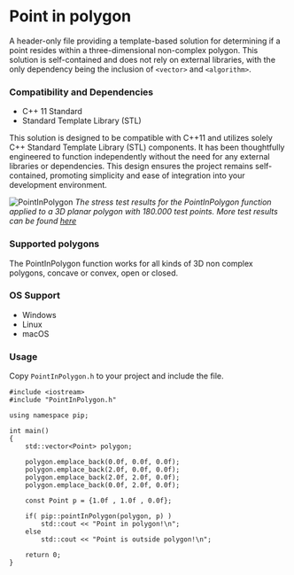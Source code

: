 # Point in polygon
A header-only file providing a template-based solution for determining if a point resides within a three-dimensional non-complex polygon. This solution is self-contained and does not rely on external libraries, with the only dependency being the inclusion of `<vector>` and `<algorithm>`.

### Compatibility and Dependencies
- C++ 11 Standard
- Standard Template Library (STL)

This solution is designed to be compatible with C++11 and utilizes solely C++ Standard Template Library (STL) components. It has been thoughtfully engineered to function independently without the need for any external libraries or dependencies. This design ensures the project remains self-contained, promoting simplicity and ease of integration into your development environment.<br>

![PointInPolygon](https://github.com/StefanJohnsen/PointInPolygon/blob/main/pictures/pic-01.png)
*The stress test results for the PointInPolygon function applied to a 3D planar polygon with 180.000 test points. More test results can be found [here](Polygons-obj/README.md)*

### Supported polygons
The PointInPolygon function works for all kinds of 3D non complex polygons, concave or convex, open or closed.

### OS Support
- Windows
- Linux
- macOS

### Usage
Copy `PointInPolygon.h` to your project and include the file.

```
#include <iostream>
#include "PointInPolygon.h"

using namespace pip;

int main()
{
	std::vector<Point> polygon;

	polygon.emplace_back(0.0f, 0.0f, 0.0f);
	polygon.emplace_back(2.0f, 0.0f, 0.0f);
	polygon.emplace_back(2.0f, 2.0f, 0.0f);
	polygon.emplace_back(0.0f, 2.0f, 0.0f);

	const Point p = {1.0f , 1.0f , 0.0f};

	if( pip::pointInPolygon(polygon, p) )
		std::cout << "Point in polygon!\n";
	else
		std::cout << "Point is outside polygon!\n";

	return 0;
}
```
